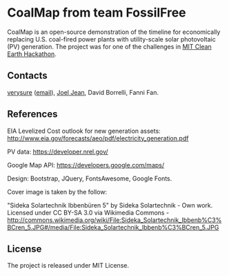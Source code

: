 CoalMap from team FossilFree
============================

CoalMap is an open-source demonstration of the timeline for economically replacing U.S. coal-fired power plants with utility-scale solar photovoltaic (PV) generation. The project was for one of the challenges in [MIT Clean Earth Hackathon](http://cleanearthhack.mit.edu/).

Contacts
--------
[verysure](http://www.mit.edu/~tonyw/) ([email](ttttonywu@gmail.com)), [Joel Jean](http://www.joeljean.com/), David Borrelli, Fanni Fan.


References
----------
EIA Levelized Cost outlook for new generation assets: http://www.eia.gov/forecasts/aeo/pdf/electricity_generation.pdf

PV data: https://developer.nrel.gov/

Google Map API: https://developers.google.com/maps/

Design: Bootstrap, JQuery, FontsAwesome, Google Fonts.

Cover image is taken by the follow:

"Sideka Solartechnik Ibbenbüren 5" by Sideka Solartechnik - Own work. Licensed under CC BY-SA 3.0 via Wikimedia Commons - http://commons.wikimedia.org/wiki/File:Sideka_Solartechnik_Ibbenb%C3%BCren_5.JPG#/media/File:Sideka_Solartechnik_Ibbenb%C3%BCren_5.JPG


License
-------

The project is released under MIT License.
